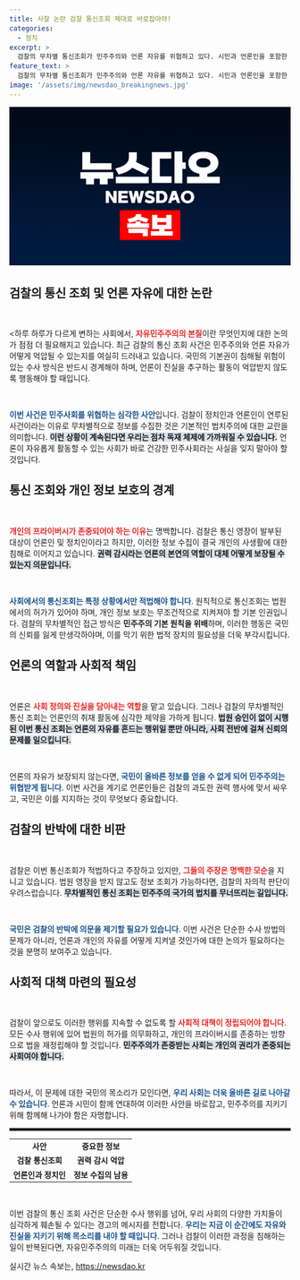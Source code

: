 ```yaml
---
title: 사찰 논란 검찰 통신조회 제대로 바로잡아야!
categories:
  - 정치
excerpt: >
  검찰의 무차별 통신조회가 민주주의와 언론 자유를 위협하고 있다. 시민과 언론인을 포함한 3천여 명의 무고한 정보가 조회된 이번 사건은 권력의 감시 대상이 되며, 심각한 언론 탄압 우려를 낳고 있다. 조사 대상도 공개되지 않아 의혹이 커지고 있다.
feature_text: >
  검찰의 무차별 통신조회가 민주주의와 언론 자유를 위협하고 있다. 시민과 언론인을 포함한 3천여 명의 무고한 정보가 조회된 이번 사건은 권력의 감시 대상이 되며, 심각한 언론 탄압 우려를 낳고 있다. 조사 대상도 공개되지 않아 의혹이 커지고 있다.
image: '/assets/img/newsdao_breakingnews.jpg'
---
```


<p><img src="/assets/img/newsdao_breakingnews.jpg" alt="pcversion 속보" /></p>

<h2 data-ke-size="size26">검찰의 통신 조회 및 언론 자유에 대한 논란</h2>

<p data-ke-size="size16">&nbsp;</p>

<p>&lt;하루 하루가 다르게 변하는 사회에서, <b><span style="color: #ee2323;">자유민주주의의 본질</span></b>이란 무엇인지에 대한 논의가 점점 더 필요해지고 있습니다. 최근 검찰의 통신 조회 사건은 민주주의와 언론 자유가 어떻게 억압될 수 있는지를 여실히 드러내고 있습니다. 국민의 기본권이 침해될 위험이 있는 수사 방식은 반드시 경계해야 하며, 언론이 진실을 추구하는 활동이 억압받지 않도록 행동해야 할 때입니다.</p></p>

<p data-ke-size="size16">&nbsp;</p>

<p><b><span style="color: #1a5490;">이번 사건은 민주사회를 위협하는 심각한 사안</span></b>입니다. 검찰이 정치인과 언론인이 연루된 사건이라는 이유로 무차별적으로 정보를 수집한 것은 기본적인 법치주의에 대한 교란을 의미합니다. <b><span style="background-color: #21538527;">이런 상황이 계속된다면 우리는 점차 독재 체제에 가까워질 수 있습니다.</span></b> 언론이 자유롭게 활동할 수 있는 사회가 바로 건강한 민주사회라는 사실을 잊지 말아야 할 것입니다. </p>

<h2 data-ke-size="size26">통신 조회와 개인 정보 보호의 경계</h2>

<p data-ke-size="size16">&nbsp;</p>

<p><b><span style="color: #ee2323;">개인의 프라이버시가 존중되어야 하는 이유</span></b>는 명백합니다. 검찰은 통신 영장이 발부된 대상이 언론인 및 정치인이라고 하지만, 이러한 정보 수집이 결국 개인의 사생활에 대한 침해로 이어지고 있습니다. <b><span style="background-color: #21538527;">권력 감시라는 언론의 본연의 역할이 대체 어떻게 보장될 수 있는지 의문입니다.</span></b> </p>

<p data-ke-size="size16">&nbsp;</p>

<p><b><span style="color: #1a5490;">사회에서의 통신조회는 특정 상황에서만 적법해야 합니다</span></b>. 원칙적으로 통신조회는 법원에서의 허가가 있어야 하며, 개인 정보 보호는 무조건적으로 지켜져야 할 기본 인권입니다. 검찰의 무차별적인 접근 방식은 <b>민주주의 기본 원칙을 위배</b>하며, 이러한 행동은 국민의 신뢰를 잃게 만생각하야며, 이를 막기 위한 법적 장치의 필요성을 더욱 부각시킵니다. </p>

<h2 data-ke-size="size26">언론의 역할과 사회적 책임</h2>

<p data-ke-size="size16">&nbsp;</p>

<p>언론은 <b><span style="color: #ee2323;">사회 정의와 진실을 담아내는 역할</span></b>을 맡고 있습니다. 그러나 검찰의 무차별적인 통신 조회는 언론인의 취재 활동에 심각한 제약을 가하게 됩니다. <b><span style="background-color: #21538527;">법원 승인이 없이 시행된 이번 통신 조회는 언론의 자유를 흔드는 행위일 뿐만 아니라, 사회 전반에 걸쳐 신뢰의 문제를 일으킵니다.</span></b></p>

<p data-ke-size="size16">&nbsp;</p>

<p>언론의 자유가 보장되지 않는다면, <b><span style="color: #1a5490;">국민이 올바른 정보를 얻을 수 없게 되어 민주주의는 위협받게 됩니다</span></b>. 이번 사건을 계기로 언론인들은 검찰의 과도한 권력 행사에 맞서 싸우고, 국민은 이를 지지하는 것이 무엇보다 중요합니다. </p>

<h2 data-ke-size="size26">검찰의 반박에 대한 비판</h2>

<p data-ke-size="size16">&nbsp;</p>

<p>검찰은 이번 통신조회가 적법하다고 주장하고 있지만, <b><span style="color: #ee2323;">그들의 주장은 명백한 모순</span></b>을 지니고 있습니다. 법원 영장을 받지 않고도 정보 조회가 가능하다면, 검찰의 자의적 판단이 우려스럽습니다. <b><span style="background-color: #21538527;">무차별적인 통신 조회는 민주주의 국가의 법치를 무너뜨리는 길입니다.</span></b> </p>

<p data-ke-size="size16">&nbsp;</p>

<p><b><span style="color: #1a5490;">국민은 검찰의 반박에 의문을 제기할 필요가 있습니다</span></b>. 이번 사건은 단순한 수사 방법의 문제가 아니라, 언론과 개인의 자유를 어떻게 지켜낼 것인가에 대한 논의가 필요하다는 것을 분명히 보여주고 있습니다. </p>

<h2 data-ke-size="size26">사회적 대책 마련의 필요성</h2>

<p data-ke-size="size16">&nbsp;</p>

<p>검찰이 앞으로도 이러한 행위를 지속할 수 없도록 할 <b><span style="color: #ee2323;">사회적 대책이 정립되어야 합니다</span></b>. 모든 수사 행위에 있어 법원의 허가를 의무화하고, 개인의 프라이버시를 존중하는 방향으로 법을 재정립해야 할 것입니다. <b><span style="background-color: #21538527;">민주주의가 존중받는 사회는 개인의 권리가 존중되는 사회여야 합니다.</span></b></p>

<p data-ke-size="size16">&nbsp;</p>

<p>따라서, 이 문제에 대한 국민의 목소리가 모인다면, <b><span style="color: #1a5490;">우리 사회는 더욱 올바른 길로 나아갈 수 있습니다</span></b>. 언론과 시민이 함께 연대하여 이러한 사안을 바로잡고, 민주주의를 지키기 위해 함께해 나가야 함은 자명합니다.</p>

<hr style="border: 2px solid #21538527;">

<table style="width: 100%;">
    <tr>
        <td style="text-align: center; height: 17px;"><b>사안</b></td>
        <td style="text-align: center; height: 17px;"><b>중요한 정보</b></td>
    </tr>
    <tr>
        <td style="text-align: center; height: 17px;"><b>검찰 통신조회</b></td>
        <td style="text-align: center; height: 17px;"><b>권력 감시 억압</b></td>
    </tr>
    <tr>
        <td style="text-align: center; height: 17px;"><b>언론인과 정치인</b></td>
        <td style="text-align: center; height: 17px;"><b>정보 수집의 남용</b></td>
    </tr>
</table>

<p data-ke-size="size16">&nbsp;</p> 

<p>이번 검찰의 통신 조회 사건은 단순한 수사 행위를 넘어, 우리 사회의 다양한 가치들이 심각하게 훼손될 수 있다는 경고의 메시지를 전합니다. <b><span style="color: #1a5490;">우리는 지금 이 순간에도 자유와 진실을 지키기 위해 목소리를 내야 할 때입니다</span></b>. 그러나 검찰이 이러한 과정을 침해하는 일이 반복된다면, 자유민주주의의 미래는 더욱 어두워질 것입니다.</p>
실시간 뉴스 속보는, <a href="https://newsdao.kr" rel="dofollow">https://newsdao.kr</a>


